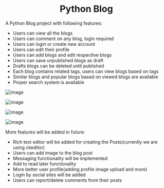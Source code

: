 <h1 align="center">Python Blog</h1>

A Python Blog project with following features:
  - Users can view all the blogs 
  - Users can comment on any blog, login required
  - Users can login or create new account
  - Users can edit their profile
  - Users can add blogs and edit respective blogs
  - Users can save unpublished blogs as draft
  - Drafts blogs can be deleted until published
  - Each blog contains related tags, users can view blogs based on tags
  - Similar blogs and popular blogs based on viewed blogs are available
  - Proper search system is available 



![image](https://user-images.githubusercontent.com/37900854/156887154-7d0fcdd4-1481-4f96-adf3-25ac151bf468.png)




![image](https://user-images.githubusercontent.com/37900854/156887216-caf20741-1103-4fab-9b9e-2022f5d45f43.png)



![image](https://user-images.githubusercontent.com/37900854/156887859-2c783c67-2195-4fde-92cb-0a1362e5e355.png)



![image](https://user-images.githubusercontent.com/37900854/156887893-aca6761b-d0e9-43fb-b42e-3f1e2e4e4306.png)


More features will be added in future:
  - Rich text editor will be added for creating the Posts(currently we are using ckeditor)
  - Users can add image to the blog post
  - Messaging functionality will be implemented
  - Add to read later functionality
  - More better user profile(adding profile image upload and more)
  - Login by social sites will be added
  - Users can report/delete comments from their posts
  
  
